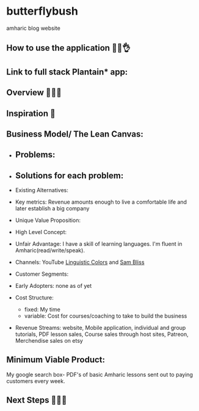 # butterflybush
amharic blog website
## How to use the application 👌🏾👌

## Link to full stack Plantain* app: 
## Overview 👋🏾👋


## Inspiration 🌹

## Business Model/ The Lean Canvas: 
- Problems: 
    - 
- Solutions for each problem: 
    -     
- Existing Alternatives:

- Key metrics: Revenue amounts enough to live a comfortable life and later establish a big company
- Unique Value Proposition:
     
- High Level Concept: 
- Unfair Advantage: I have a skill of learning languages. I'm fluent in Amharic(read/write/speak). 
- Channels: YouTube [Linguistic Colors](https://www.youtube.com/channel/UCyEdoYpPzR8wcyV7owwbpAg?view_as=subscriber) and [Sam Bliss](https://www.youtube.com/channel/UCQYF796GfX3paMASMsRDGIg/videos)
- Customer Segments: 
- Early Adopters: none as of yet
- Cost Structure: 
    - fixed: My time
    - variable: Cost for courses/coaching to take to build the business
- Revenue Streams: website, Mobile application, individual and group tutorials, PDF lesson sales, Course sales through host sites, Patreon, Merchendise sales on etsy
## Minimum Viable Product:
My google search box- PDF's of basic Amharic lessons sent out to paying customers every week.

## Next Steps 💁🏾‍♀️
